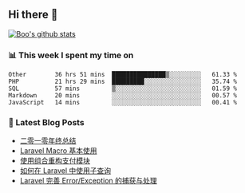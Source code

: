 ## Hi there 👋

[![Boo's github stats](https://github-readme-stats.vercel.app/api?username=0xAiKang)](https://github.com/anuraghazra/github-readme-stats)

<!-- [![Most Used Langs](https://github-readme-stats.vercel.app/api/top-langs/?username=0xAiKang)](https://github.com/anuraghazra/github-readme-stats) -->

### 📊 This week I spent my time on
<!--START_SECTION:waka-->
```text
Other        36 hrs 51 mins  ███████████████▒░░░░░░░░░   61.33 % 
PHP          21 hrs 29 mins  █████████░░░░░░░░░░░░░░░░   35.74 % 
SQL          57 mins         ▒░░░░░░░░░░░░░░░░░░░░░░░░   01.59 % 
Markdown     20 mins         ░░░░░░░░░░░░░░░░░░░░░░░░░   00.57 % 
JavaScript   14 mins         ░░░░░░░░░░░░░░░░░░░░░░░░░   00.41 % 
```
<!--END_SECTION:waka-->

### 📕 Latest Blog Posts
<!-- BLOG-POST-LIST:START -->
- [二零一零年终总结](https://www.0x2beace.com/2021-year-end-summary/)
- [Laravel Macro 基本使用](https://www.0x2beace.com/basic-use-of-laravel-macro/)
- [使用组合重构支付模块](https://www.0x2beace.com/reconstruct-the-payment-module-using-a-combination/)
- [如何在 Laravel 中使用子查询](https://www.0x2beace.com/how-to-use-subqueries-in-laravel/)
- [Laravel 完善 Error/Exception 的捕获与处理](https://www.0x2beace.com/laravel-improves-error-exception-capture-and-handling/)
<!-- BLOG-POST-LIST:END -->

